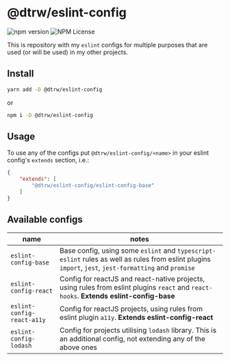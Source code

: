 # @dtrw/eslint-config

![npm version](https://badge.fury.io/js/@dtrw%2Feslint-config.svg)
![NPM License](https://img.shields.io/npm/l/@dtrw/eslint-config)

This is repository with my `eslint` configs for multiple purposes that are used (or will be used) in my other projects.

## Install

```bash
yarn add -D @dtrw/eslint-config
```

or

```bash
npm i -D @dtrw/eslint-config
```

## Usage

To use any of the configs put `@dtrw/eslint-config/<name>` in your eslint config's `extends` section, i.e.:

```json
{
    "extends": [
        "@dtrw/eslint-config/eslint-config-base"
    ]
}
```

## Available configs

name                        | notes
----------------------------|-------------
`eslint-config-base`        | Base config, using some `eslint` and `typescript-eslint` rules as well as rules from eslint plugins `import`, `jest`, `jest-formatting` and `promise`
`eslint-config-react`       | Config for reactJS and react-native projects, using rules from eslint plugins `react` and `react-hooks`. **Extends eslint-config-base**
`eslint-config-react-a11y`  | Config for reactJS projects, using rules from eslint plugin `a11y`. **Extends eslint-config-react**
`eslint-config-lodash`      | Config for projects utilising `lodash` library. This is an additional config, not extending any of the above ones
